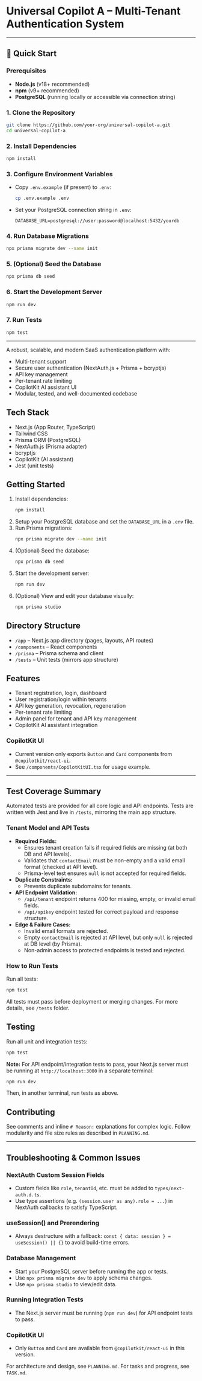 # Universal Copilot A – Multi-Tenant Authentication System

---

## 🚀 Quick Start

### Prerequisites
- **Node.js** (v18+ recommended)
- **npm** (v9+ recommended)
- **PostgreSQL** (running locally or accessible via connection string)

### 1. Clone the Repository
```bash
git clone https://github.com/your-org/universal-copilot-a.git
cd universal-copilot-a
```

### 2. Install Dependencies
```bash
npm install
```

### 3. Configure Environment Variables
- Copy `.env.example` (if present) to `.env`:
  ```bash
  cp .env.example .env
  ```
- Set your PostgreSQL connection string in `.env`:
  ```env
  DATABASE_URL=postgresql://user:password@localhost:5432/yourdb
  ```

### 4. Run Database Migrations
```bash
npx prisma migrate dev --name init
```

### 5. (Optional) Seed the Database
```bash
npx prisma db seed
```

### 6. Start the Development Server
```bash
npm run dev
```

### 7. Run Tests
```bash
npm test
```

---

A robust, scalable, and modern SaaS authentication platform with:
- Multi-tenant support
- Secure user authentication (NextAuth.js + Prisma + bcryptjs)
- API key management
- Per-tenant rate limiting
- CopilotKit AI assistant UI
- Modular, tested, and well-documented codebase

## Tech Stack
- Next.js (App Router, TypeScript)
- Tailwind CSS
- Prisma ORM (PostgreSQL)
- NextAuth.js (Prisma adapter)
- bcryptjs
- CopilotKit (AI assistant)
- Jest (unit tests)

## Getting Started
1. Install dependencies:
   ```bash
   npm install
   ```
2. Setup your PostgreSQL database and set the `DATABASE_URL` in a `.env` file.
3. Run Prisma migrations:
   ```bash
   npx prisma migrate dev --name init
   ```
4. (Optional) Seed the database:
   ```bash
   npx prisma db seed
   ```
5. Start the development server:
   ```bash
   npm run dev
   ```
6. (Optional) View and edit your database visually:
   ```bash
   npx prisma studio
   ```

## Directory Structure
- `/app` – Next.js app directory (pages, layouts, API routes)
- `/components` – React components
- `/prisma` – Prisma schema and client
- `/tests` – Unit tests (mirrors app structure)

## Features
- Tenant registration, login, dashboard
- User registration/login within tenants
- API key generation, revocation, regeneration
- Per-tenant rate limiting
- Admin panel for tenant and API key management
- CopilotKit AI assistant integration

### CopilotKit UI
- Current version only exports `Button` and `Card` components from `@copilotkit/react-ui`.
- See `/components/CopilotKitUI.tsx` for usage example.

---

## Test Coverage Summary

Automated tests are provided for all core logic and API endpoints. Tests are written with Jest and live in `/tests`, mirroring the main app structure.

### Tenant Model and API Tests
- **Required Fields:**
  - Ensures tenant creation fails if required fields are missing (at both DB and API levels).
  - Validates that `contactEmail` must be non-empty and a valid email format (checked at API level).
  - Prisma-level test ensures `null` is not accepted for required fields.
- **Duplicate Constraints:**
  - Prevents duplicate subdomains for tenants.
- **API Endpoint Validation:**
  - `/api/tenant` endpoint returns 400 for missing, empty, or invalid email fields.
  - `/api/apikey` endpoint tested for correct payload and response structure.
- **Edge & Failure Cases:**
  - Invalid email formats are rejected.
  - Empty `contactEmail` is rejected at API level, but only `null` is rejected at DB level (by Prisma).
  - Non-admin access to protected endpoints is tested and rejected.

### How to Run Tests
Run all tests:
```bash
npm test
```

All tests must pass before deployment or merging changes. For more details, see `/tests` folder.

## Testing
Run all unit and integration tests:
```bash
npm test
```

**Note:** For API endpoint/integration tests to pass, your Next.js server must be running at `http://localhost:3000` in a separate terminal:
```bash
npm run dev
```
Then, in another terminal, run tests as above.

## Contributing
See comments and inline `# Reason:` explanations for complex logic. Follow modularity and file size rules as described in `PLANNING.md`.

---

## Troubleshooting & Common Issues

### NextAuth Custom Session Fields
- Custom fields like `role`, `tenantId`, etc. must be added to `types/next-auth.d.ts`.
- Use type assertions (e.g. `(session.user as any).role = ...`) in NextAuth callbacks to satisfy TypeScript.

### useSession() and Prerendering
- Always destructure with a fallback: `const { data: session } = useSession() || {}` to avoid build-time errors.

### Database Management
- Start your PostgreSQL server before running the app or tests.
- Use `npx prisma migrate dev` to apply schema changes.
- Use `npx prisma studio` to view/edit data.

### Running Integration Tests
- The Next.js server must be running (`npm run dev`) for API endpoint tests to pass.

### CopilotKit UI
- Only `Button` and `Card` are available from `@copilotkit/react-ui` in this version.

For architecture and design, see `PLANNING.md`.
For tasks and progress, see `TASK.md`.
